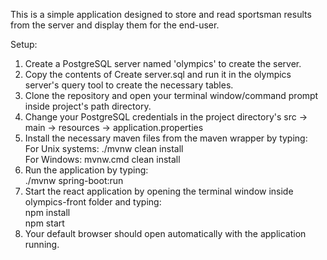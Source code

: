 This is a simple application designed to store and read sportsman results from the server and display them for the end-user.  

Setup:  
1) Create a PostgreSQL server named 'olympics' to create the server.  
2) Copy the contents of Create server.sql and run it in the olympics server's query tool to create the necessary tables.  
3) Clone the repository and open your terminal window/command prompt inside project's path directory.
4) Change your PostgreSQL credentials in the project directory's src -> main -> resources -> application.properties  
5) Install the necessary maven files from the maven wrapper by typing:  
   For Unix systems: ./mvnw clean install  
   For Windows: mvnw.cmd clean install  
6) Run the application by typing:  
   ./mvnw spring-boot:run  
7) Start the react application by opening the terminal window inside olympics-front folder and typing:  
   npm install  
   npm start  
9) Your default browser should open automatically with the application running.  
